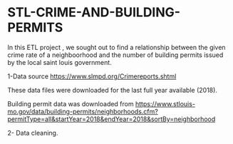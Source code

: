 # STL-CRIME-AND-BUILDING-PERMITS


In this ETL project , we sought out to find a relationship between the given crime rate of a neighboorhood and the number of building permits issued by the local saint louis government. 

1-Data source
https://www.slmpd.org/Crimereports.shtml

These data files were downloaded for the last full year available  (2018). 

Building permit data was downloaded from 
https://www.stlouis-mo.gov/data/building-permits/neighborhoods.cfm?permitType=all&startYear=2018&endYear=2018&sortBy=neighborhood

2- Data cleaning. 
